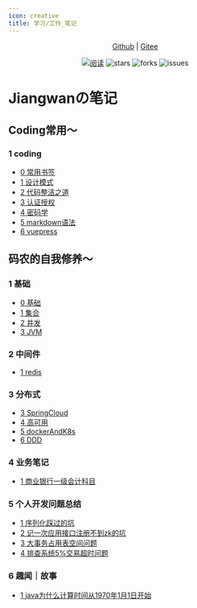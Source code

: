 ```yaml
---
icon: creative
title: 学习/工作_笔记
---
```


<div align="center">
    <p>
        <a href="https://github.com/linzlb/Linzlb_Seehope.git" target="_blank">Github</a> 
        |
        <a href="https://gitee.com/allrandom/Linzlb_Seehope.git" target="_blank">Gitee</a>
    </p>  
    <p>
        <a href="https://gitee.com/allrandom/Linzlb_Seehope.git">
        <img src="https://img.shields.io/badge/阅读-read-brightgreen.svg" alt="阅读" /></a>
        <img src="https://img.shields.io/github/stars/linzlb/Linzlb_Seehope" alt="stars" />
        <img src="https://img.shields.io/github/forks/linzlb/Linzlb_Seehope" alt="forks" />
        <img src="https://img.shields.io/github/issues/linzlb/Linzlb_Seehope" alt="issues" />
    </p>
</div>

# Jiangwanの笔记
## Coding常用～
### 1 coding
* [0 常用书签](./0/0常用书签.md)
* [1 设计模式](./0/1设计模式.md)
* [2 代码整洁之道](./0/2代码整洁之道.md)
* [3 认证授权](./0/3认证授权.md)
* [4 密码学](./0/4密码学.md)
* [5 markdown语法](./0/5markdown语法.md)
* [6 vuepress](./0/6vuepress.md)

## 码农的自我修养～
### 1 基础
* [0 基础](./1/0基础.md)
* [1 集合](./1/1集合.md)
* [2 并发](./1/2并发.md)
* [3 JVM](./1/3JVM.md)
### 2 中间件
* [1 redis](./2/1redis.md)

### 3 分布式
* [3 SpringCloud](./3/3SpringCloud.md)
* [4 高可用](./3/4高可用.md)
* [5 dockerAndK8s](./3/5dockerAndK8s.md)
* [6 DDD](./3/6DDD.md)

### 4 业务笔记
* [1 商业银行一级会计科目](./4/1acsubject.md)

### 5 个人开发问题总结
* [1 序列化踩过的坑](./5/1fastjosn.md)
* [2 记一次应用接口注册不到zk的坑](./5/2接口注册zk.md)
* [3 大事务占用表空间问题](./5/3大事务占用表空间问题.md)
* [4 排查系统5%交易超时问题](./5/4tcp_tw_recycle.md)

### 6 趣闻｜故事
* [1 java为什么计算时间从1970年1月1日开始](./6/1java1970.md)